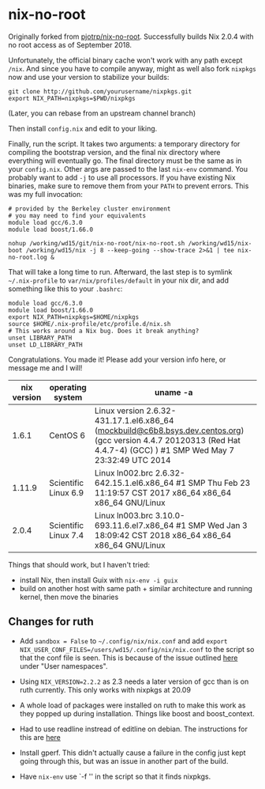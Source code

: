 nix-no-root
===========

Originally forked from [pjotrp/nix-no-root](https://github.com/pjotrp/nix-no-root).
Successfully builds Nix 2.0.4 with no root access as of September 2018.

Unfortunately, the official binary cache won't work with any path except `/nix`.
And since you have to compile anyway, might as well also
fork `nixpkgs` now and use your version to stabilize your builds:

    git clone http://github.com/yourusername/nixpkgs.git
    export NIX_PATH=nixpkgs=$PWD/nixpkgs

(Later, you can rebase from an upstream channel branch)

Then install `config.nix` and edit to your liking.

Finally, run the script. It takes two arguments: a temporary directory for
compiling the bootstrap version, and the final nix directory where everything
will eventually go. The final directory must be the same as in your
`config.nix`. Other args are passed to the last `nix-env` command. You probably
want to add `-j` to use all processors. If you have existing Nix binaries, make
sure to remove them from your `PATH` to prevent errors. This was my full
invocation:

    # provided by the Berkeley cluster environment
    # you may need to find your equivalents
    module load gcc/6.3.0
    module load boost/1.66.0

    nohup /working/wd15/git/nix-no-root/nix-no-root.sh /working/wd15/nix-boot /working/wd15/nix -j 8 --keep-going --show-trace 2>&1 | tee nix-no-root.log &

That will take a long time to run. Afterward, the last step is to symlink
`~/.nix-profile` to `var/nix/profiles/default` in your nix dir, and add
something like this to your `.bashrc`:

    module load gcc/6.3.0
    module load boost/1.66.0
    export NIX_PATH=nixpkgs=$HOME/nixpkgs
    source $HOME/.nix-profile/etc/profile.d/nix.sh
    # This works around a Nix bug. Does it break anything?
    unset LIBRARY_PATH
    unset LD_LIBRARY_PATH

Congratulations. You made it!
Please add your version info here, or message me and I will!

| nix version | operating system     | uname -a |
| ----------- | -------------------- | -------- |
| 1.6.1       | CentOS 6             | Linux version 2.6.32-431.17.1.el6.x86_64 (mockbuild@c6b8.bsys.dev.centos.org) (gcc version 4.4.7 20120313 (Red Hat 4.4.7-4) (GCC) ) #1 SMP Wed May 7 23:32:49 UTC 2014 |
| 1.11.9      | Scientific Linux 6.9 | Linux ln002.brc 2.6.32-642.15.1.el6.x86_64 #1 SMP Thu Feb 23 11:19:57 CST 2017 x86_64 x86_64 x86_64 GNU/Linux |
| 2.0.4       | Scientific Linux 7.4 | Linux ln003.brc 3.10.0-693.11.6.el7.x86_64 #1 SMP Wed Jan 3 18:09:42 CST 2018 x86_64 x86_64 x86_64 GNU/Linux |

Things that should work, but I haven't tried:

* install Nix, then install Guix with `nix-env -i guix`
* build on another host with same path + similar architecture and running kernel, then move the binaries

## Changes for ruth

 - Add `sandbox = False` to `~/.config/nix/nix.conf` and add `export
   NIX_USER_CONF_FILES=/users/wd15/.config/nix/nix.conf` to the script
   so that the conf file is seen. This is because of the issue
   outlined [here](https://nixos.wiki/wiki/Nix_Installation_Guide)
   under "User namespaces".

 - Using `NIX_VERSION=2.2.2` as 2.3 needs a later version of gcc than
   is on ruth currently. This only works with nixpkgs at 20.09

 - A whole load of packages were installed on ruth to make this work
   as they popped up during installation. Things like boost and
   boost_context.

 - Had to use readline instread of editline on debian. The
   instructions for this are
   [here](https://github.com/NixOS/nix/issues/2616#issuecomment-454948376)

 - Install gperf. This didn't actually cause a failure in the config
   just kept going through this, but was an issue in another part of
   the build.

 - Have `nix-env` use `-f '<nixpkgs>' in the script so that it finds
   nixpkgs.